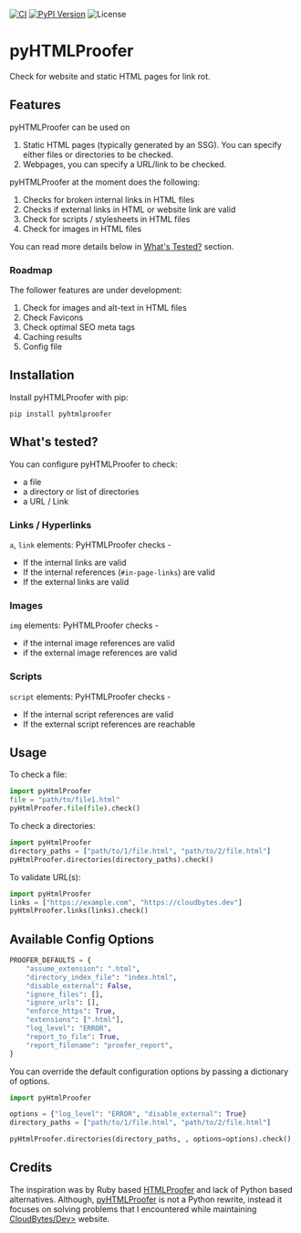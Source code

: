 [![CI](https://github.com/rehanhaider/pyhtmlproofer/actions/workflows/ci.yml/badge.svg)](https://github.com/rehanhaider/pyhtmlproofer/actions)
[![PyPI Version](https://img.shields.io/pypi/v/pyhtmlproofer?color=blue)](https://pypi.org/project/pyhtmlproofer/)
![License](https://img.shields.io/github/license/rehanhaider/pyhtmlproofer?color=blue)

# pyHTMLProofer

Check for website and static HTML pages for link rot.


## Features

pyHTMLProofer can be used on
1. Static HTML pages (typically generated by an SSG). You can specify either files or directories to be checked.
2. Webpages, you can specify a URL/link to be checked.


pyHTMLProofer at the moment does the following:

1. Checks for broken internal links in HTML files
2. Checks if external links in HTML or website link are valid
3. Check for scripts / stylesheets in HTML files
4. Check for images in HTML files

You can read more details below in [What's Tested?](#whats-tested) section.

### Roadmap
The follower features are under development:

1. Check for images and alt-text in HTML files
2. Check Favicons
3. Check optimal SEO meta tags
4. Caching results
5. Config file

## Installation
Install pyHTMLProofer with pip:
```
pip install pyhtmlproofer
```

## What's tested?

You can configure pyHTMLProofer to check:

- a file
- a directory or list of directories
- a URL / Link


### Links / Hyperlinks

`a`, `link` elements: PyHTMLProofer checks -

- If the internal links are valid
- If the internal references (`#in-page-links`) are valid
- If the external links are valid


### Images

`img` elements: PyHTMLProofer checks -

- if the internal image references are valid
- if the external image references are valid


### Scripts

`script` elements: PyHTMLProofer checks -
- If the internal script references are valid
- If the external script references are reachable



## Usage
To check a file:
```python
import pyHtmlProofer
file = "path/to/file1.html"
pyHtmlProofer.file(file).check()
```

To check a directories:
```python
import pyHtmlProofer
directory_paths = ["path/to/1/file.html", "path/to/2/file.html"]
pyHtmlProofer.directories(directory_paths).check()
```

To validate URL(s):
```python
import pyHtmlProofer
links = ["https://example.com", "https://cloudbytes.dev"]
pyHtmlProofer.links(links).check()
```

## Available Config Options

```python
PROOFER_DEFAULTS = {
    "assume_extension": ".html",
    "directory_index_file": "index.html",
    "disable_external": False,
    "ignore_files": [],
    "ignore_urls": [],
    "enforce_https": True,
    "extensions": [".html"],
    "log_level": "ERROR",
    "report_to_file": True,
    "report_filename": "proofer_report",
}
```

You can override the default configuration options by passing a dictionary of options.

```python
import pyHtmlProofer

options = {"log_level": "ERROR", "disable_external": True}
directory_paths = ["path/to/1/file.html", "path/to/2/file.html"]

pyHtmlProofer.directories(directory_paths, , options=options).check()
```


## Credits

The inspiration was by Ruby based [HTMLProofer](https://github.com/gjtorikian/html-proofer) and lack of Python based alternatives. Although, [pyHTMLProofer](https://github.com/rehanhaider/pyhtmlproofer) is not a Python rewrite, instead it focuses on solving problems that I encountered while maintaining [CloudBytes/Dev>](https://cloudbytes.dev) website.
